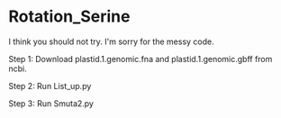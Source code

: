 # Rotation_Serine
I think you should not try.
I'm sorry for the messy code.

Step 1:
Download plastid.1.genomic.fna and plastid.1.genomic.gbff from ncbi.

Step 2:
Run List_up.py

Step 3:
Run Smuta2.py
